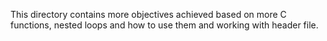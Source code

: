 This directory contains more objectives achieved based on more C functions, nested loops and how to use them and working with header file.
